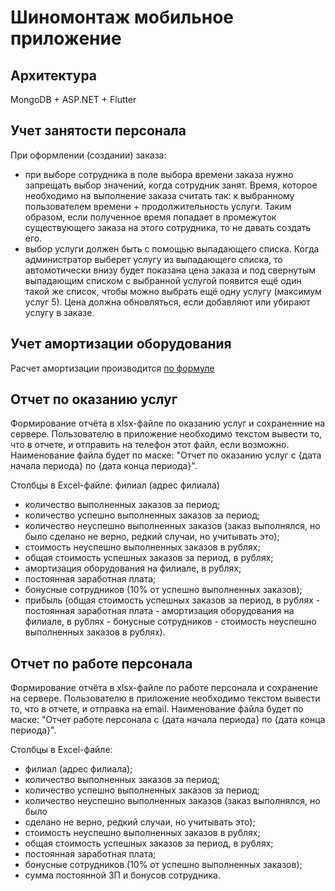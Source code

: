 # Шиномонтаж мобильное приложение
## Архитектура 
MongoDB + ASP.NET + Flutter

## Учет занятости персонала
При оформлении (создании) заказа:
* при выборе сотрудника в поле выбора времени заказа нужно запрещать выбор значений, когда сотрудник занят. Время, которое необходимо на выполнение заказа считать так: к выбранному пользователем времени + продолжительность услуги. Таким образом, если полученное время попадает в промежуток существующего заказа на этого сотрудника, то не давать создать его.
* выбор услуги должен быть с помощью выпадающего списка. Когда администратор выберет услугу из выпадающего списка, то автомотически внизу будет показана цена заказа и под свернутым выпадающим списком с выбранной услугой появится ещё один такой же список, чтобы можно выбрать ещё одну услугу (максимум услуг 5). Цена должна обновляться, если добавляют или убирают услугу в заказе.

## Учет амортизации оборудования
Расчет амортизации производится [по формуле](https://glavkniga.ru/situations/k504570)

## Отчет по оказанию услуг
Формирование отчёта в xlsx-файле по оказанию услуг и сохраненние на сервере. Пользователю в приложение необходимо текстом вывести то, что в отчете, и отправить на телефон этот файл, если возможно. Наименование файла будет по маске: "Отчет по оказанию услуг c {дата начала периода} по {дата конца периода}".

Столбцы в Excel-файле:
филиал (адрес филиала)
* количество выполненных заказов за период;
* количество успешно выполненных заказов за период;
* количество неуспешно выполненных заказов (заказ выполнялся, но было сделано не верно, редкий случаи, но учитывать это);
* стоимость неуспешно выполненных заказов в рублях;
* общая стоимость успешных заказов за период, в рублях;
* амортизация оборудования на филиале, в рублях;
* постоянная заработная плата;
* бонусные сотрудников (10% от успешно выполненных заказов);
* прибыль (общая стоимость успешных заказов за период, в рублях - постоянная заработная плата - амортизация оборудования на филиале, в рублях - бонусные сотрудников - стоимость неуспешно выполненных заказов в рублях).


## Отчет по работе персонала
Формирование отчёта в xlsx-файле по работе персонала и сохранение на сервере. Пользователю в приложение необходимо текстом вывести то, что в отчете, и отправка на email. Наименование файла будет по маске: "Отчет работе персонала c {дата начала
периода} по {дата конца периода}".

Столбцы в Excel-файле:
* филиал (адрес филиала);
* количество выполненных заказов за период;
* количество успешно выполненных заказов за период;
* количество неуспешно выполненных заказов (заказ выполнялся, но было
* сделано не верно, редкий случаи, но учитывать это);
* стоимость неуспешно выполненных заказов в рублях;
* общая стоимость успешных заказов за период, в рублях;
* постоянная заработная плата;
* бонусные сотрудников (10% от успешно выполненных заказов);
* сумма постоянной ЗП и бонусов сотрудника.
